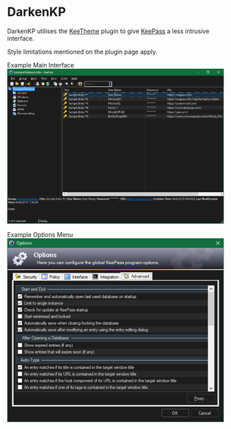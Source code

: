 # DarkenKP
DarkenKP utilises the [KeeTheme](https://github.com/xatupal/KeeTheme) plugin to give [KeePass](https://keepass.info/) a less intrusive interface.

Style limitations mentioned on the plugin page apply.

Example Main Interface
![Screenshot Example Main Interface](https://raw.githubusercontent.com/BradyThe/DarkenKP/master/Screenshots/MainInterface.png)


Example Options Menu  
![Screenshot Example Main Interface](https://raw.githubusercontent.com/BradyThe/DarkenKP/master/Screenshots/OptionsMenu.png)
